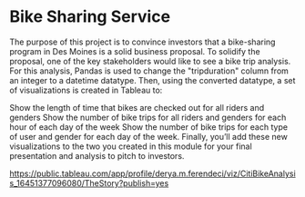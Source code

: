 # Bike Sharing Service

The purpose of this project is to convince investors that a bike-sharing program in Des Moines is a solid business proposal. To solidify the proposal, one of the key stakeholders would like to see a bike trip analysis. For this analysis, Pandas is used to change the "tripduration" column from an integer to a datetime datatype. Then, using the converted datatype, a set of visualizations is created in Tableau to:

Show the length of time that bikes are checked out for all riders and genders
Show the number of bike trips for all riders and genders for each hour of each day of the week
Show the number of bike trips for each type of user and gender for each day of the week.
Finally, you’ll add these new visualizations to the two you created in this module for your final presentation and analysis to pitch to investors.

https://public.tableau.com/app/profile/derya.m.ferendeci/viz/CitiBikeAnalysis_16451377096080/TheStory?publish=yes

